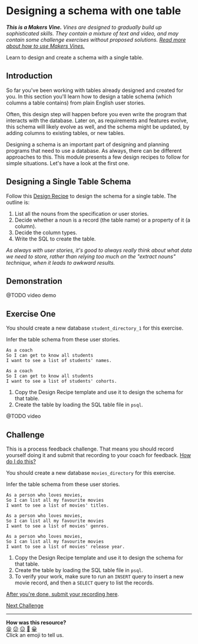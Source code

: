 # Designing a schema with one table

_**This is a Makers Vine.** Vines are designed to gradually build up sophisticated skills. They contain a mixture of text and video, and may contain some challenge exercises without proposed solutions. [Read more about how to use Makers
Vines.](https://github.com/makersacademy/course/blob/main/labels/vines.md)_

Learn to design and create a schema with a single table.

## Introduction

So far you've been working with tables already designed and created for you. In this section you'll learn how to design a table schema (which columns a table contains) from plain English user stories.

Often, this design step will happen before you even write the program that interacts with the database. Later on, as requirements and features evolve, this schema will likely evolve as well, and the schema might be updated, by adding columns to existing tables, or new tables.

Designing a schema is an important part of designing and planning programs that need to use a database. As always, there can be different approaches to this. This module presents a few design recipes to follow for simple situations. Let's have a look at the first one.

## Designing a Single Table Schema

Follow this [Design Recipe](../resources/single_table_design_recipe_template.md) to design the schema for a single table. The outline is:

1. List all the nouns from the specification or user stories.
2. Decide whether a noun is a record (the table name) or a property of it (a column).
3. Decide the column types.
4. Write the SQL to create the table.

*As always with user stories, it's good to always really think about what data we need to store, rather than relying too much on the "extract nouns" technique, when it leads to awkward results.*

## Demonstration

@TODO video demo

## Exercise One

You should create a new database `student_directory_1` for this exercise.

Infer the table schema from these user stories.
```
As a coach
So I can get to know all students
I want to see a list of students' names.

As a coach
So I can get to know all students
I want to see a list of students' cohorts.
```

1. Copy the Design Recipe template and use it to design the schema for that table.
2. Create the table by loading the SQL table file in `psql`.

@TODO video

## Challenge

This is a process feedback challenge. That means you should record yourself doing it and
submit that recording to your coach for feedback. [How do I do
this?](https://github.com/makersacademy/golden-square/blob/main/pills/process_feedback_challenges.md)

You should create a new database `movies_directory` for this exercise.

Infer the table schema from these user stories.
```
As a person who loves movies,
So I can list all my favourite movies
I want to see a list of movies' titles.

As a person who loves movies,
So I can list all my favourite movies
I want to see a list of movies' genres.

As a person who loves movies,
So I can list all my favourite movies
I want to see a list of movies' release year.
```

1. Copy the Design Recipe template and use it to design the schema for that table.
2. Create the table by loading the SQL table file in `psql`.
3. To verify your work, make sure to run an `INSERT` query to insert a new movie record, and then a `SELECT` query to list the records.

[After you're done, submit your recording here](https://airtable.com/shrNFgNkPWr3d63Db?prefill_Item=db_as02).

[Next Challenge](04_test_driving_find_method.md)

<!-- BEGIN GENERATED SECTION DO NOT EDIT -->

---

**How was this resource?**  
[😫](https://airtable.com/shrUJ3t7KLMqVRFKR?prefill_Repository=makersacademy/databases&prefill_File=challenges/03_designing_schema_one_table.md&prefill_Sentiment=😫) [😕](https://airtable.com/shrUJ3t7KLMqVRFKR?prefill_Repository=makersacademy/databases&prefill_File=challenges/03_designing_schema_one_table.md&prefill_Sentiment=😕) [😐](https://airtable.com/shrUJ3t7KLMqVRFKR?prefill_Repository=makersacademy/databases&prefill_File=challenges/03_designing_schema_one_table.md&prefill_Sentiment=😐) [🙂](https://airtable.com/shrUJ3t7KLMqVRFKR?prefill_Repository=makersacademy/databases&prefill_File=challenges/03_designing_schema_one_table.md&prefill_Sentiment=🙂) [😀](https://airtable.com/shrUJ3t7KLMqVRFKR?prefill_Repository=makersacademy/databases&prefill_File=challenges/03_designing_schema_one_table.md&prefill_Sentiment=😀)  
Click an emoji to tell us.

<!-- END GENERATED SECTION DO NOT EDIT -->
